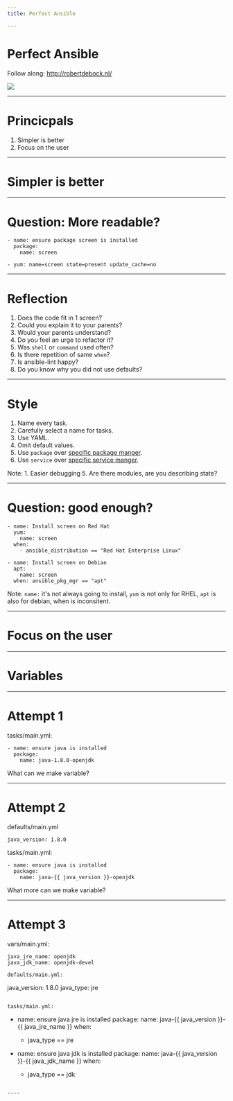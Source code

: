 ```yaml
---
title: Perfect Ansible

---
```


<!-- .slide: data-background="https://raw.githubusercontent.com/robertdebock/presentations/master/images/creation.jpg" -->
# Perfect Ansible

Follow along: http://robertdebock.nl/

<img src="https://api.qrserver.com/v1/create-qr-code/?size=350x350&data=http://robertdebock.nl/presentations/perfect-ansible/"/>

---

# Princicpals

1. Simpler is better
2. Focus on the user

---

# Simpler is better

----

# Question: More readable?

```
- name: ensure package screen is installed
  package:
    name: screen
```

```
- yum: name=screen state=present update_cache=no
```

----

# Reflection

1. Does the code fit in 1 screen?
2. Could you explain it to your parents?
3. Would your parents understand?
4. Do you feel an urge to refactor it?
5. Was `shell` or `command` used often?
6. Is there repetition of same `when`?
7. Is ansible-lint happy?
8. Do you know why you did not use defaults?

----

# Style

1. Name every task.
2. Carefully select a name for tasks.
3. Use YAML.
4. Omit default values.
5. Use `package` over [specific package manger](http://docs.ansible.com/ansible/latest/list_of_packaging_modules.html).
6. Use `service` over [specific service manger](http://docs.ansible.com/ansible/latest/list_of_system_modules.html).

Note: 1. Easier debugging 5. Are there modules, are you describing state?

----

# Question: good enough?

```
- name: Install screen on Red Hat
  yum:
    name: screen
  when:
    - ansible_distribution == "Red Hat Enterprise Linux"

- name: Install screen on Debian
  apt:
    name: screen
  when: ansible_pkg_mgr == "apt"
```

Note: `name:` it's not always going to install, `yum` is not only for RHEL, `apt` is also for debian, when is inconsitent.

---

# Focus on the user

----

# Variables

----

# Attempt 1

tasks/main.yml:
```
- name: ensure java is installed
  package:
    name: java-1.8.0-openjdk
```

What can we make variable?

----

# Attempt 2

defaults/main.yml
```
java_version: 1.8.0
```

tasks/main.yml:
```
- name: ensure java is installed
  package:
    name: java-{{ java_version }}-openjdk
```

What more can we make variable?

----

# Attempt 3

vars/main.yml:
```
java_jre_name: openjdk
java_jdk_name: openjdk-devel
```

```
defaults/main.yml:
```
java_version: 1.8.0
java_type: jre
```

tasks/main.yml:
```
- name: ensure java jre is installed
  package:
    name: java-{{ java_version }}-{{ java_jre_name }}
  when:
    - java_type == jre

- name: ensure java jdk is installed
  package:
    name: java-{{ java_version }}-{{ java_jdk_name }}
  when:
    - java_type == jdk
```

----
